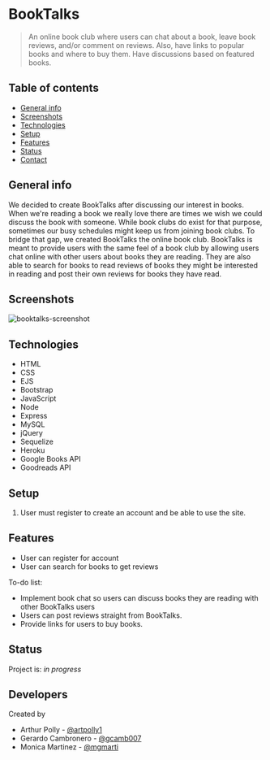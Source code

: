 # BookTalks
> An online book club where users can chat about a book, leave book reviews, and/or comment on reviews. Also, have links to popular books and where to buy them. Have discussions based on featured books.

## Table of contents
* [General info](#general-info)
* [Screenshots](#screenshots)
* [Technologies](#technologies)
* [Setup](#setup)
* [Features](#features)
* [Status](#status)
* [Contact](#contact)

## General info
We decided to create BookTalks after discussing our interest in books. When we're reading a book we really love there are times we wish we could discuss the book with someone. While book clubs do exist for that purpose, sometimes our busy schedules might keep us from joining book clubs. To bridge that gap, we created BookTalks the online book club. BookTalks is meant to provide users with the same feel of a book club by allowing users chat online with other users about books they are reading. They are also able to search for books to read reviews of books they might be interested in reading and post their own reviews for books they have read.

## Screenshots
![booktalks-screenshot](https://imgur.com/s1GmDQ1)

## Technologies
* HTML
* CSS
* EJS
* Bootstrap
* JavaScript
* Node
* Express
* MySQL
* jQuery
* Sequelize
* Heroku
* Google Books API
* Goodreads API

## Setup
1. User must register to create an account and be able to use the site.

## Features
* User can register for account
* User can search for books to get reviews

To-do list:
* Implement book chat so users can discuss books they are reading with other BookTalks users
* Users can post reviews straight from BookTalks.
* Provide links for users to buy books.

## Status
Project is: _in progress_

## Developers
Created by 
- Arthur Polly - [@artpolly1](https://github.com/artpolly1)
- Gerardo Cambronero - [@gcamb007](https://github.com/gcamb007)
- Monica Martinez - [@mgmarti](https://github.com/mgmarti)
